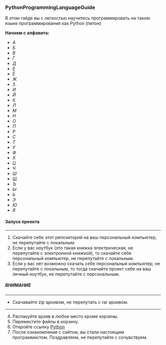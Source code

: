### PythonProgrammingLanguageGuide

В этом гайде вы с легкостью научитесь программировать на таком языке программирования как Python (питон)  

**Начнем с алфавита:** 

- _А_  
- _Б_  
- _В_  
- _Г_  
- _Д_  
- _Е_  
- _Ё_  
- _Ж_  
- _З_  
- _И_  
- _Й_  
- _К_  
- _Л_  
- _М_  
- _Н_  
- _О_  
- _П_  
- _Р_  
- _С_  
- _Т_  
- _У_  
- _Ф_  
- _Х_  
- _Ц_  
- _Ч_  
- _Ш_  
- _Щ_  
- _Ъ_  
- _Ы_  
- _Ь_  
- _Э_  
- _Ю_  
- _Я_  

#### Запуск проекта
- - - 
1. Скачайте себе этот репозиторий на ваш персональный компьютер, не перепутайте с локальным.  
2. Если у вас ноутбук (это такая книжка электрическая, не перепутайте с электронной книжкой), то скачайте себе персональный компьютер, не перепутайте с локальным.  
3. Если у вас нет возможно скачать себе персональный компьютер, не перепутайте с локальным, то тогда скачайте проект себе на ваш личный ноутбук, не перепутайте с персональным.


##### ВНИМАНИЕ
- - - 
-  Скачавайте zip архивом, не перепутать с rar архивом.
- - - 

4. Распакуйте архив в любое место кроме корзины.
5. Переместите файлы в корзину.
6. Откройте ссылку [Python](http://adilka.lovestoblog.com/ "говно")
7. После ознакомления с сайтом, вы стали настоящим программистом. Поздравляем, не перепутайте с сочувствуем.
